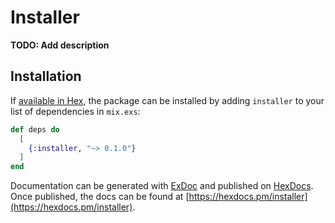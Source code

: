 # Installer

**TODO: Add description**

## Installation

If [available in Hex](https://hex.pm/docs/publish), the package can be installed
by adding `installer` to your list of dependencies in `mix.exs`:

```elixir
def deps do
  [
    {:installer, "~> 0.1.0"}
  ]
end
```

Documentation can be generated with [ExDoc](https://github.com/elixir-lang/ex_doc)
and published on [HexDocs](https://hexdocs.pm). Once published, the docs can
be found at [https://hexdocs.pm/installer](https://hexdocs.pm/installer).

